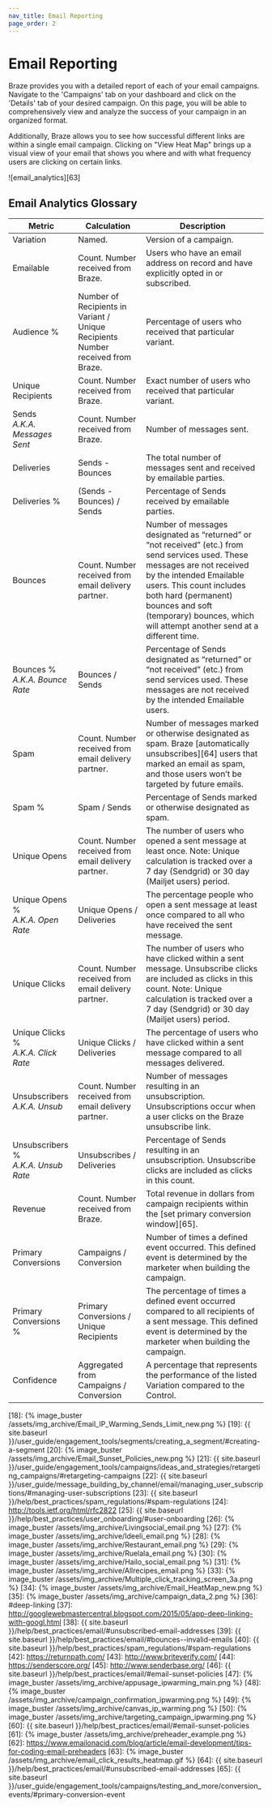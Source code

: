 ```yaml
---
nav_title: Email Reporting
page_order: 2
---
```


# Email Reporting

Braze provides you with a detailed report of each of your email campaigns. Navigate to the 'Campaigns' tab on your dashboard and click on the 'Details' tab of your desired campaign. On this page, you will be able to comprehensively view and analyze the success of your campaign in an organized format.

Additionally, Braze allows you to see how successful different links are within a single email campaign. Clicking on "View Heat Map" brings up a visual view of your email that shows you where and with what frequency users are clicking on certain links.

![email_analytics][63]

## Email Analytics Glossary

|Metric |Calculation |Description
|---|---|---|
|Variation |Named. |Version of a campaign.
|Emailable |Count. Number received from Braze. |Users who have an email address on record and have explicitly opted in or subscribed.
|Audience % |Number of Recipients in Variant / Unique Recipients  <br> Number received from Braze. |Percentage of users who received that particular variant.
|Unique Recipients |Count. Number received from Braze. |Exact number of users who received that particular variant.
|Sends <br> _A.K.A. Messages Sent_ |Count. Number received from Braze. |Number of messages sent.
|Deliveries |Sends - Bounces |The total number of messages sent and received by emailable parties.
|Deliveries % |(Sends - Bounces) / Sends |Percentage of Sends received by emailable parties.
|Bounces |Count. Number received from email delivery partner. |Number of messages designated as “returned” or “not received” (etc.) from send services used. These messages are not received by the intended Emailable users. This count includes both hard (permanent) bounces and soft (temporary) bounces, which will attempt another send at a different time.
|Bounces % <br> _A.K.A. Bounce Rate_ |Bounces / Sends |Percentage of Sends designated as “returned” or “not received” (etc.) from send services used. These messages are not received by the intended Emailable users.
|Spam |Count. Number received from email delivery partner. |Number of messages marked or otherwise designated as spam. Braze [automatically unsubscribes][64] users that marked an email as spam, and those users won’t be targeted by future emails.
|Spam % |Spam / Sends |Percentage of Sends marked or otherwise designated as spam.
|Unique Opens |Count. Number received from email delivery partner. |The number of users who opened a sent message at least once. Note: Unique calculation is tracked over a 7 day (Sendgrid) or 30 day (Mailjet users) period.
|Unique Opens % <br> _A.K.A. Open Rate_ |Unique Opens / Deliveries |The percentage people who open a sent message at least once compared to all who have received the sent message.
|Unique Clicks |Count. Number received from email delivery partner. |The number of users who have clicked within a sent message. Unsubscribe clicks are included as clicks in this count. Note: Unique calculation is tracked over a 7 day (Sendgrid) or 30 day (Mailjet users) period.
|Unique Clicks % <br> _A.K.A. Click Rate_ |Unique Clicks / Deliveries |The percentage of users who have clicked within a sent message compared to all messages delivered.
|Unsubscribers <br> _A.K.A. Unsub_ |Count. Number received from email delivery partner. |Number of messages resulting in an unsubscription. Unsubscriptions occur when a user clicks on the Braze unsubscribe link.
|Unsubscribers % <br> _A.K.A. Unsub Rate_ |Unsubscribes / Deliveries |Percentage of Sends resulting in an unsubscription. Unsubscribe clicks are included as clicks in this count.
|Revenue |Count. Number received from Braze. |Total revenue in dollars from campaign recipients within the [set primary conversion window][65].
|Primary Conversions |Campaigns / Conversion |Number of times a defined event occurred. This defined event is determined by the marketer when building the campaign.
|Primary Conversions % |Primary Conversions / Unique Recipients |The percentage of times a defined event occurred compared to all recipients of a sent message. This defined event is determined by the marketer when building the campaign.
|Confidence |Aggregated from Campaigns / Conversion |A percentage that represents the performance of the listed Variation compared to the Control.|


[18]: {% image_buster /assets/img_archive/Email_IP_Warming_Sends_Limit_new.png %}
[19]: {{ site.baseurl }}/user_guide/engagement_tools/segments/creating_a_segment/#creating-a-segment
[20]: {% image_buster /assets/img_archive/Email_Sunset_Policies_new.png %}
[21]: {{ site.baseurl }}/user_guide/engagement_tools/campaigns/ideas_and_strategies/retargeting_campaigns/#retargeting-campaigns
[22]: {{ site.baseurl }}/user_guide/message_building_by_channel/email/managing_user_subscriptions/#managing-user-subscriptions
[23]: {{ site.baseurl }}/help/best_practices/spam_regulations/#spam-regulations
[24]: http://tools.ietf.org/html/rfc2822
[25]: {{ site.baseurl }}/help/best_practices/user_onboarding/#user-onboarding
[26]: {% image_buster /assets/img_archive/Livingsocial_email.png %}
[27]: {% image_buster /assets/img_archive/Ideeli_email.png %}
[28]: {% image_buster /assets/img_archive/Restaurant_email.png %}
[29]: {% image_buster /assets/img_archive/Ruelala_email.png %}
[30]: {% image_buster /assets/img_archive/Hailo_social_email.png %}
[31]: {% image_buster /assets/img_archive/Allrecipes_email.png %}
[33]: {% image_buster /assets/img_archive/Multiple_click_tracking_screen_3a.png %}
[34]: {% image_buster /assets/img_archive/Email_HeatMap_new.png %}
[35]: {% image_buster /assets/img_archive/campaign_data_2.png %}
[36]: #deep-linking
[37]: http://googlewebmastercentral.blogspot.com/2015/05/app-deep-linking-with-googl.html
[38]: {{ site.baseurl }}/help/best_practices/email/#unsubscribed-email-addresses
[39]: {{ site.baseurl }}/help/best_practices/email/#bounces--invalid-emails
[40]: {{ site.baseurl }}/help/best_practices/spam_regulations/#spam-regulations
[42]: https://returnpath.com/
[43]: http://www.briteverify.com/
[44]: https://senderscore.org/
[45]: http://www.senderbase.org/
[46]: {{ site.baseurl }}/help/best_practices/email/#email-sunset-policies
[47]: {% image_buster /assets/img_archive/appusage_ipwarming_main.png %}
[48]: {% image_buster /assets/img_archive/campaign_confirmation_ipwarming.png %}
[49]: {% image_buster /assets/img_archive/canvas_ip_warming.png %}
[50]: {% image_buster /assets/img_archive/targeting_campaign_ipwarming.png %}
[60]: {{ site.baseurl }}/help/best_practices/email/#email-sunset-policies
[61]: {% image_buster /assets/img_archive/preheader_example.png %}
[62]: https://www.emailonacid.com/blog/article/email-development/tips-for-coding-email-preheaders
[63]: {% image_buster /assets/img_archive/email_click_results_heatmap.gif %}
[64]: {{ site.baseurl }}/help/best_practices/email/#unsubscribed-email-addresses
[65]: {{ site.baseurl }}/user_guide/engagement_tools/campaigns/testing_and_more/conversion_events/#primary-conversion-event
